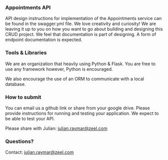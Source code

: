 ### Appointments API

API design instructions for implementation of the Appointments service can be found in the swagger.yml file.
We love creativity and curiosity! We are leaving it up to you on how you want to go about
building and designing this CRUD project.
We feel that documentation is part of designing. A form of endpoint documentation is expected.

### Tools & Libraries

We are an organization that heavily using Python & Flask. You are free to use any framework
however, Python is encouraged.

We also encourage the use of an ORM to communicate with a local database.

### How to submit

You can email us a github link or share from your google drive.
Please provide instructions for running and testing your application.
We expect to be able to test your API.

Please share with Julian: julian.raymar@zeel.com

### Questions?

Contact:
julian.raymar@zeel.com
